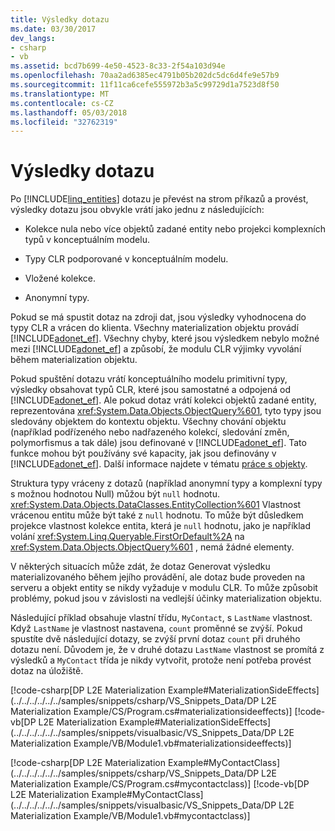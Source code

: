 ```yaml
---
title: Výsledky dotazu
ms.date: 03/30/2017
dev_langs:
- csharp
- vb
ms.assetid: bcd7b699-4e50-4523-8c33-2f54a103d94e
ms.openlocfilehash: 70aa2ad6385ec4791b05b202dc5dc6d4fe9e57b9
ms.sourcegitcommit: 11f11ca6cefe555972b3a5c99729d1a7523d8f50
ms.translationtype: MT
ms.contentlocale: cs-CZ
ms.lasthandoff: 05/03/2018
ms.locfileid: "32762319"
---
```

# <a name="query-results"></a>Výsledky dotazu
Po [!INCLUDE[linq_entities](../../../../../../includes/linq-entities-md.md)] dotazu je převést na strom příkazů a provést, výsledky dotazu jsou obvykle vrátí jako jednu z následujících:  
  
-   Kolekce nula nebo více objektů zadané entity nebo projekci komplexních typů v konceptuálním modelu.  
  
-   Typy CLR podporované v konceptuálním modelu.  
  
-   Vložené kolekce.  
  
-   Anonymní typy.  
  
 Pokud se má spustit dotaz na zdroji dat, jsou výsledky vyhodnocena do typy CLR a vrácen do klienta. Všechny materialization objektu provádí [!INCLUDE[adonet_ef](../../../../../../includes/adonet-ef-md.md)]. Všechny chyby, které jsou výsledkem nebylo možné mezi [!INCLUDE[adonet_ef](../../../../../../includes/adonet-ef-md.md)] a způsobí, že modulu CLR výjimky vyvolání během materialization objektu.  
  
 Pokud spuštění dotazu vrátí konceptuálního modelu primitivní typy, výsledky obsahovat typů CLR, které jsou samostatné a odpojená od [!INCLUDE[adonet_ef](../../../../../../includes/adonet-ef-md.md)]. Ale pokud dotaz vrátí kolekci objektů zadané entity, reprezentována <xref:System.Data.Objects.ObjectQuery%601>, tyto typy jsou sledovány objektem do kontextu objektu. Všechny chování objektu (například podřízeného nebo nadřazeného kolekcí, sledování změn, polymorfismus a tak dále) jsou definované v [!INCLUDE[adonet_ef](../../../../../../includes/adonet-ef-md.md)]. Tato funkce mohou být používány své kapacity, jak jsou definovány v [!INCLUDE[adonet_ef](../../../../../../includes/adonet-ef-md.md)]. Další informace najdete v tématu [práce s objekty](../../../../../../docs/framework/data/adonet/ef/working-with-objects.md).  
  
 Struktura typy vráceny z dotazů (například anonymní typy a komplexní typy s možnou hodnotou Null) můžou být `null` hodnotu. <xref:System.Data.Objects.DataClasses.EntityCollection%601> Vlastnost vrácenou entitu může být také z `null` hodnotu. To může být důsledkem projekce vlastnost kolekce entita, která je `null` hodnotu, jako je například volání <xref:System.Linq.Queryable.FirstOrDefault%2A> na <xref:System.Data.Objects.ObjectQuery%601> , nemá žádné elementy.  
  
 V některých situacích může zdát, že dotaz Generovat výsledku materializovaného během jejího provádění, ale dotaz bude proveden na serveru a objekt entity se nikdy vyžaduje v modulu CLR. To může způsobit problémy, pokud jsou v závislosti na vedlejší účinky materialization objektu.  
  
 Následující příklad obsahuje vlastní třídu, `MyContact`, s `LastName` vlastnost. Když `LastName` je vlastnost nastavena, `count` proměnné se zvýší. Pokud spustíte dvě následující dotazy, se zvýší první dotaz `count` při druhého dotazu není. Důvodem je, že v druhé dotazu `LastName` vlastnost se promítá z výsledků a `MyContact` třída je nikdy vytvořit, protože není potřeba provést dotaz na úložiště.  
  
 [!code-csharp[DP L2E Materialization Example#MaterializationSideEffects](../../../../../../samples/snippets/csharp/VS_Snippets_Data/DP L2E Materialization Example/CS/Program.cs#materializationsideeffects)]
 [!code-vb[DP L2E Materialization Example#MaterializationSideEffects](../../../../../../samples/snippets/visualbasic/VS_Snippets_Data/DP L2E Materialization Example/VB/Module1.vb#materializationsideeffects)]  
  
 [!code-csharp[DP L2E Materialization Example#MyContactClass](../../../../../../samples/snippets/csharp/VS_Snippets_Data/DP L2E Materialization Example/CS/Program.cs#mycontactclass)]
 [!code-vb[DP L2E Materialization Example#MyContactClass](../../../../../../samples/snippets/visualbasic/VS_Snippets_Data/DP L2E Materialization Example/VB/Module1.vb#mycontactclass)]
